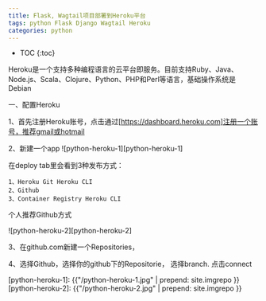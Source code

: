 ```yaml
---
title: Flask, Wagtail项目部署到Heroku平台
tags: python Flask Django Wagtail Heroku
categories: python
---
```


* TOC
{:toc}

Heroku是一个支持多种编程语言的云平台即服务。目前支持Ruby、Java、Node.js、Scala、Clojure、Python、PHP和Perl等语言，基础操作系统是Debian

一、配置Heroku

1、首先注册Heroku账号，点击通过[https://dashboard.heroku.com]注册一个账号，推荐gmail或hotmail

2、新建一个app
![python-heroku-1][python-heroku-1]

在deploy tab里会看到3种发布方式：

	1、Heroku Git Heroku CLI
	2、Github
	3、Container Registry Heroku CLI

个人推荐Github方式



![python-heroku-2][python-heroku-2]

3、在github.com新建一个Repositories，


4、选择Github，选择你的github下的Repositorie， 选择branch. 点击connect



[https://dashboard.heroku.com]: https://dashboard.heroku.com


[python-heroku-1]: {{"/python-heroku-1.jpg" | prepend: site.imgrepo }}
[python-heroku-2]: {{"/python-heroku-2.jpg" | prepend: site.imgrepo }}